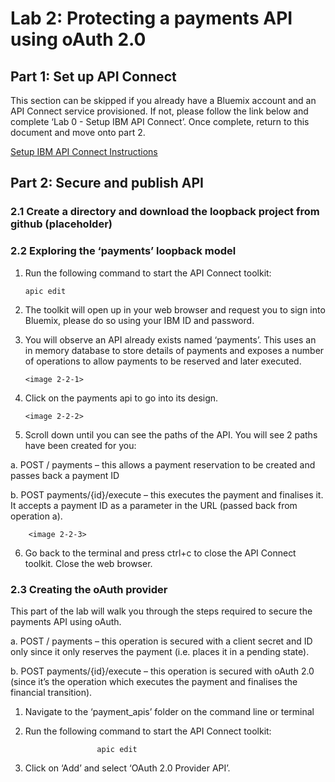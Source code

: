 
# Lab 2: Protecting a payments API using oAuth 2.0

## Part 1: Set up API Connect

This section can be skipped if you already have a Bluemix account and an API Connect service provisioned. If not, please follow the link below and complete ‘Lab 0 - Setup IBM API Connect’. Once complete, return to this document and move onto part 2. 

[Setup IBM API Connect Instructions](https://ibm-apiconnect.github.io/pot/lab0.html) 

## Part 2: Secure and publish API

### 2.1 Create a directory and download the loopback project from github (placeholder)

### 2.2 Exploring the ‘payments’ loopback model
1.	Run the following command to start the API Connect toolkit:

        
        apic edit
        
2.	The toolkit will open up in your web browser and request you to sign into Bluemix, please do so using your IBM ID and password. 
3.	You will observe an API already exists named ‘payments’. This uses an in memory database to store details of payments and exposes a number of operations to allow payments to be reserved and later executed. 
 
        <image 2-2-1>

4.	Click on the payments api to go into its design. 
 
        <image 2-2-2>
        
5.	Scroll down until you can see the paths of the API. You will see 2 paths have been created for you:

 a. POST / payments – this allows a payment reservation to be created and passes back a payment ID
 
 b. POST payments/{id}/execute – this executes the payment and finalises it. It accepts a payment ID as a parameter in the URL (passed back from operation a). 

        <image 2-2-3>
        
6.	Go back to the terminal and press ctrl+c to close the API Connect toolkit. Close the web browser. 


### 2.3 Creating the oAuth provider
This part of the lab will walk you through the steps required to secure the payments API using oAuth. 

a. POST / payments – this operation is secured with a client secret and ID only since it only reserves the payment (i.e. places it in a pending state). 

b. POST payments/{id}/execute – this operation is secured with oAuth 2.0 (since it’s the operation which executes the payment and finalises the financial transition). 

1.	Navigate to the ‘payment_apis’ folder on the command line or terminal
2.	Run the following command to start the API Connect toolkit:
                        
                        apic edit 
3.	Click on ‘Add’ and select ‘OAuth 2.0 Provider API’.

